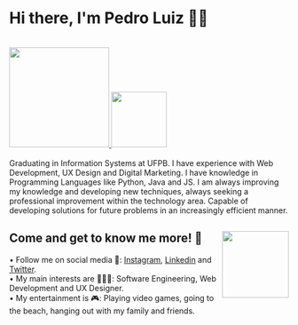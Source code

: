 # Hi there, I'm Pedro Luiz 👋🏼
  
<div>
  <a href="https://github.com/edroluiz">
  <br><img height="180em" src="https://github-readme-stats.vercel.app/api?username=edroluiz&show_icons=true&theme=midnight-purple&include_all_commits=true&count_private=true">
<img height="100em" src="https://github-readme-stats.vercel.app/api/top-langs/?username=edroluiz&layout=compact&langs_count=7&theme=midnight-purple"></a>
 <br><a>
<br>Graduating in Information Systems at UFPB. I have experience with Web Development, UX Design and Digital Marketing. I have knowledge in Programming Languages like Python, Java and JS. I am always improving my knowledge and developing new techniques, always seeking a professional improvement within the technology area. Capable of developing solutions for future problems in an increasingly efficient manner.
</div>

  
## Come and get to know me more! 🙋<img align="right" height="120em" href="https://github.com/edroluiz/" src="https://i.picasion.com/pic91/9605c4dacfeebd5cd7a42bdbf3300161.gif"></a>
• Follow me on social media 🏃: <a href="https://instagram.com/edroluiz">Instagram</a>, <a href="https://www.linkedin.com/in/pedro-luiz-b9488b203/">Linkedin</a> and <a href="https://twitter.com/edroluiz">Twitter</a>.<br>
• My main interests are 👨🏻‍💻: Software Engineering, Web Development and UX Designer.<br>
• My entertainment is 🎮: Playing video games, going to the beach, hanging out with my family and friends.
